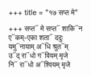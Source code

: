 +++
title = "१७ सप्त मे"

+++
सप्त᳓ मे सप्त᳓ शाकि᳓न  
ए᳓कम्-एका शता᳓ ददुः  
यमु᳓नायाम् अ᳓धि श्रुत᳓म्  
उ᳓द् रा᳓धो ग᳓वियम् मृजे  
नि᳓ रा᳓धो अ᳓श्वियम् मृजे